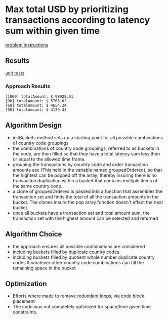 # Max total USD by prioritizing transactions according to latency sum within given time

[problem instructions](https://gist.github.com/fluidnotions/01c2e869a4e364519dec1eb62411709b)

## Results

[unit tests](./test/TransactionProcessor.test.ts)

### Approach Results 

```
[1000] totalAmount: $ 98928.51
[90] totalAmount: $ 5763.62
[60] totalAmount: $ 4654.24
[50] totalAmount: $ 4139.43
```

## Algorithm Design

* initBuckets method sets up a starting point for all possible combinations of country code groupings
* the combinations of country code groupings, referred to as buckets in the code, are then filled so that they have a total latency sum less then or equal to the allowed time frame.
* grouping the transactions by country code and order transaction amounts asc (This held in the variable named groupedOrdered), so that the hightest can be popped off the array, thereby 
insuring there is no transaction duplication within a bucket that contains multiple items of the same country code. 
* a clone of groupedOrdered is passed into a function that assembles the transaction set and finds the total of all the transaction amounts in the bucket. The clones insure the pop array function doesn't effect the next bucket.
* once all buckets have a transaction set and total amount sum, the transaction set with the highest amount can be selected and returned

## Algorithm Choice

* the approach ensures all possible combinations are considered
* including buckets filled by duplicate country codes.
* including buckets filled by quotient whole number duplicate country codes & whatever other country code combinations can fill the remaining space in the bucket

## Optimization

* Efforts where made to remove redundant loops, via code block placement
* The code was not completely optimized for space/time given time constraints.




